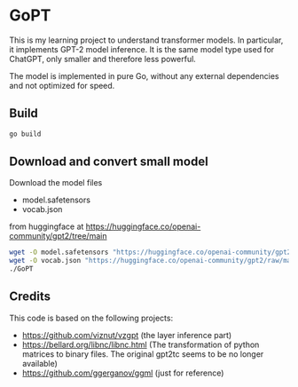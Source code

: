 # GoPT

This is my learning project to understand transformer models.
In particular, it implements GPT-2 model inference. It is the same model type
used for ChatGPT, only smaller and therefore less powerful.

The model is implemented in pure Go, without any external dependencies and not optimized for speed. 

## Build

```bash
go build
```

## Download and convert small model
Download the model files 

* model.safetensors
* vocab.json

from huggingface at
https://huggingface.co/openai-community/gpt2/tree/main

```bash
wget -O model.safetensors "https://huggingface.co/openai-community/gpt2/resolve/main/model.safetensors?download=true"
wget -O vocab.json "https://huggingface.co/openai-community/gpt2/raw/main/vocab.json?download=true"
./GoPT
```

## Credits

This code is based on the following projects:

* https://github.com/viznut/vzgpt (the layer inference part)
* https://bellard.org/libnc/libnc.html (The transformation of python matrices to binary files. The original gpt2tc seems to be no longer available)
* https://github.com/ggerganov/ggml (just for reference)
